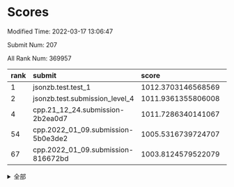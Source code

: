 # Scores

Modified Time: 2022-03-17 13:06:47

Submit Num: 207

All Rank Num: 369957

| rank |               submit               |       score        |       sigma        | pk_num |
| :--- | :--------------------------------- | :----------------- | :----------------- | :----- |
| 1    | jsonzb.test.test_1                 | 1012.3703146568569 | 0.786232241033395  | 7146   |
| 2    | jsonzb.test.submission_level_4     | 1011.9361355806008 | 0.7932833085946855 | 7149   |
| 4    | cpp.21_12_24.submission-2b2ea0d7   | 1011.7286340141067 | 0.805098807896935  | 7153   |
| 54   | cpp.2022_01_09.submission-5b0e3de2 | 1005.5316739724707 | 0.728352307491357  | 7151   |
| 67   | cpp.2022_01_09.submission-816672bd | 1003.8124579522079 | 0.71637284150848   | 7145   |


<details>
<summary>全部</summary>

| rank |                 submit                 |       score        |       sigma        | pk_num |
| :--- | :------------------------------------- | :----------------- | :----------------- | :----- |
| 1    | jsonzb.test.test_1                     | 1012.3703146568569 | 0.786232241033395  | 7146   |
| 2    | jsonzb.test.submission_level_4         | 1011.9361355806008 | 0.7932833085946855 | 7149   |
| 3    | gobigger.level_3.submission_level_3_2  | 1011.8111919746816 | 0.7755709183614057 | 7148   |
| 4    | cpp.21_12_24.submission-2b2ea0d7       | 1011.7286340141067 | 0.805098807896935  | 7153   |
| 5    | gobigger.level_3.submission_level_3_47 | 1011.5075209308577 | 0.7688949232026943 | 7151   |
| 6    | gobigger.level_3.submission_level_3_5  | 1011.4770834030345 | 0.7654629003552651 | 7151   |
| 7    | gobigger.level_3.submission_level_3_3  | 1011.2330016302748 | 0.801821661868409  | 7144   |
| 8    | gobigger.level_3.submission_level_3_6  | 1011.1559026419263 | 0.770871063729684  | 7146   |
| 9    | gobigger.level_3.submission_level_3_33 | 1011.1170907459426 | 0.7832386722604116 | 7152   |
| 10   | gobigger.level_3.submission_level_3_24 | 1011.0792059823253 | 0.7472082236264886 | 7150   |
| 11   | gobigger.level_3.submission_level_3_27 | 1011.0562814918201 | 0.7527586370788122 | 7145   |
| 12   | gobigger.level_3.submission_level_3_0  | 1010.950870071842  | 0.769029405398519  | 7145   |
| 13   | gobigger.level_3.submission_level_3_18 | 1010.922539621693  | 0.7754250909749233 | 7145   |
| 14   | gobigger.level_3.submission_level_3_34 | 1010.921790137518  | 0.7666285042498222 | 7151   |
| 15   | gobigger.level_3.submission_level_3_7  | 1010.7562361868133 | 0.7682240904023131 | 7145   |
| 16   | gobigger.level_3.submission_level_3_23 | 1010.7440949447438 | 0.7595370488037007 | 7150   |
| 17   | gobigger.level_3.submission_level_3_1  | 1010.6761787082801 | 0.7650767465452093 | 7148   |
| 18   | gobigger.level_3.submission_level_3_9  | 1010.6349021586428 | 0.7798370662392486 | 7149   |
| 19   | gobigger.level_3.submission_level_3_12 | 1010.634523636373  | 0.7690259587867252 | 7147   |
| 20   | gobigger.level_3.submission_level_3_43 | 1010.624883334796  | 0.7822579205128163 | 7146   |
| 21   | gobigger.level_3.submission_level_3_38 | 1010.5982957861208 | 0.7490508499962741 | 7152   |
| 22   | gobigger.level_3.submission_level_3_39 | 1010.5540493117259 | 0.7632482101888467 | 7155   |
| 23   | gobigger.level_3.submission_level_3_11 | 1010.5085064719792 | 0.7491882302887567 | 7149   |
| 24   | gobigger.level_3.submission_level_3_36 | 1010.4890193768115 | 0.7651225444659047 | 7148   |
| 25   | gobigger.level_3.submission_level_3_28 | 1010.4576251547062 | 0.7609463631518162 | 7149   |
| 26   | gobigger.level_3.submission_level_3_26 | 1010.373976550507  | 0.755699404561487  | 7150   |
| 27   | gobigger.level_3.submission_level_3_16 | 1010.3173680581658 | 0.7567631083934734 | 7150   |
| 28   | gobigger.level_3.submission_level_3_35 | 1010.2259056801033 | 0.7667199592014801 | 7148   |
| 29   | gobigger.level_3.submission_level_3_44 | 1010.1645129987505 | 0.76611671073137   | 7147   |
| 30   | gobigger.level_3.submission_level_3_45 | 1010.1303042853184 | 0.7594912584442206 | 7143   |
| 31   | gobigger.level_3.submission_level_3_20 | 1010.1118625364468 | 0.7443137652275845 | 7152   |
| 32   | gobigger.level_3.submission_level_3_17 | 1010.0234348524776 | 0.7524157782235125 | 7148   |
| 33   | gobigger.level_3.submission_level_3_49 | 1009.9233524934447 | 0.7292888660386473 | 7154   |
| 34   | gobigger.level_3.submission_level_3_25 | 1009.9109839729472 | 0.7512746293635094 | 7151   |
| 35   | gobigger.level_3.submission_level_3_37 | 1009.869865700393  | 0.7562943910298363 | 7147   |
| 36   | gobigger.level_3.submission_level_3_22 | 1009.8584993197762 | 0.7675309583833688 | 7146   |
| 37   | gobigger.level_3.submission_level_3_29 | 1009.829964924863  | 0.7427064282446982 | 7147   |
| 38   | gobigger.level_3.submission_level_3_31 | 1009.7946785796455 | 0.7454361858927837 | 7150   |
| 39   | gobigger.level_3.submission_level_3_30 | 1009.7759985852713 | 0.7613821799138251 | 7149   |
| 40   | gobigger.level_3.submission_level_3_46 | 1009.7329609567528 | 0.7591660155969255 | 7155   |
| 41   | gobigger.level_3.submission_level_3_42 | 1009.716435413092  | 0.7519473268785548 | 7145   |
| 42   | gobigger.level_3.submission_level_3_13 | 1009.6506585931672 | 0.7365791299911315 | 7150   |
| 43   | gobigger.level_3.submission_level_3_32 | 1009.5159443946143 | 0.7532501168336833 | 7144   |
| 44   | gobigger.level_3.submission_level_3_4  | 1009.492521756888  | 0.7665211430017517 | 7151   |
| 45   | gobigger.level_3.submission_level_3_10 | 1009.4115394804126 | 0.7594915082189972 | 7150   |
| 46   | gobigger.level_3.submission_level_3_19 | 1009.4077697241526 | 0.7476536041272622 | 7146   |
| 47   | gobigger.level_3.submission_level_3_8  | 1009.3932563065675 | 0.7609836423960892 | 7148   |
| 48   | gobigger.level_3.submission_level_3_40 | 1009.3876501491214 | 0.7413485922993623 | 7152   |
| 49   | gobigger.level_3.submission_level_3_15 | 1009.2263963545915 | 0.7536721482668048 | 7148   |
| 50   | gobigger.level_3.submission_level_3_41 | 1008.7804271590784 | 0.770689086500843  | 7147   |
| 51   | gobigger.level_3.submission_level_3_14 | 1008.7044158854525 | 0.749012049328424  | 7147   |
| 52   | gobigger.level_3.submission_level_3_48 | 1008.6458311000284 | 0.7549084789235868 | 7146   |
| 53   | gobigger.level_3.submission_level_3_21 | 1008.3913888744332 | 0.7545781316127211 | 7153   |
| 54   | cpp.2022_01_09.submission-5b0e3de2     | 1005.5316739724707 | 0.728352307491357  | 7151   |
| 55   | gobigger.level_1.submission_level_1_33 | 1005.2758574205226 | 0.7335428394739619 | 7147   |
| 56   | gobigger.level_1.submission_level_1_43 | 1004.873034443269  | 0.726187263548311  | 7148   |
| 57   | gobigger.level_1.submission_level_1_48 | 1004.4531033122909 | 0.7212528184251198 | 7150   |
| 58   | gobigger.level_1.submission_level_1_14 | 1004.2945038898534 | 0.7212574112334011 | 7149   |
| 59   | gobigger.level_1.submission_level_1_46 | 1004.2219068706831 | 0.7221496074343187 | 7155   |
| 60   | gobigger.level_1.submission_level_1_38 | 1004.1220884391432 | 0.7154569476335353 | 7145   |
| 61   | gobigger.level_1.submission_level_1_0  | 1004.0634888193661 | 0.7096389411783807 | 7150   |
| 62   | gobigger.level_1.submission_level_1_12 | 1004.0375380899086 | 0.7208269856039727 | 7147   |
| 63   | gobigger.level_1.submission_level_1_36 | 1004.0207621975676 | 0.7146271671597267 | 7154   |
| 64   | gobigger.level_1.submission_level_1_49 | 1003.8821341732079 | 0.7165406378124086 | 7147   |
| 65   | gobigger.level_1.submission_level_1_13 | 1003.8505921095236 | 0.7224895371209471 | 7151   |
| 66   | gobigger.level_1.submission_level_1_4  | 1003.8127704189368 | 0.7020089535989869 | 7149   |
| 67   | cpp.2022_01_09.submission-816672bd     | 1003.8124579522079 | 0.71637284150848   | 7145   |
| 68   | gobigger.level_1.submission_level_1_2  | 1003.7064488712333 | 0.720704343896057  | 7153   |
| 69   | gobigger.level_1.submission_level_1_20 | 1003.7056109401622 | 0.7081226854568036 | 7148   |
| 70   | gobigger.level_1.submission_level_1_40 | 1003.703209063827  | 0.7090002384690067 | 7148   |
| 71   | gobigger.level_1.submission_level_1_15 | 1003.6894730375617 | 0.7128172771910942 | 7154   |
| 72   | gobigger.level_1.submission_level_1_34 | 1003.6745713892557 | 0.7197044163418501 | 7151   |
| 73   | gobigger.level_1.submission_level_1_5  | 1003.5046705953444 | 0.7258617554035205 | 7153   |
| 74   | gobigger.level_1.submission_level_1_44 | 1003.488600698503  | 0.714045043962423  | 7148   |
| 75   | gobigger.level_1.submission_level_1_23 | 1003.4495857791406 | 0.7184348738825387 | 7142   |
| 76   | gobigger.level_1.submission_level_1_39 | 1003.4485193348298 | 0.7083596189971589 | 7150   |
| 77   | gobigger.level_1.submission_level_1_27 | 1003.2903425212672 | 0.717053248162739  | 7152   |
| 78   | gobigger.level_1.submission_level_1_26 | 1003.1759705406515 | 0.7091656835492908 | 7153   |
| 79   | gobigger.level_1.submission_level_1_42 | 1003.1409553654042 | 0.7147062204447073 | 7147   |
| 80   | gobigger.level_1.submission_level_1_24 | 1003.1297671682937 | 0.7082006129846397 | 7149   |
| 81   | gobigger.level_1.submission_level_1_9  | 1003.0156488968436 | 0.7191618363283641 | 7149   |
| 82   | gobigger.level_1.submission_level_1_29 | 1002.968549539714  | 0.7280904228708253 | 7146   |
| 83   | gobigger.level_1.submission_level_1_37 | 1002.8678739966094 | 0.7153367729149848 | 7153   |
| 84   | gobigger.level_1.submission_level_1_17 | 1002.8097918888277 | 0.7174600172460905 | 7148   |
| 85   | gobigger.level_1.submission_level_1_41 | 1002.808253570557  | 0.7181011489526217 | 7146   |
| 86   | gobigger.level_1.submission_level_1_21 | 1002.7887712641323 | 0.7063685173764569 | 7147   |
| 87   | gobigger.level_1.submission_level_1_18 | 1002.7794628010507 | 0.7144370926041227 | 7144   |
| 88   | gobigger.level_1.submission_level_1_16 | 1002.7751156835051 | 0.725647412691524  | 7153   |
| 89   | gobigger.level_1.submission_level_1_35 | 1002.6565396745078 | 0.7091916762134155 | 7148   |
| 90   | gobigger.level_1.submission_level_1_3  | 1002.6216630357259 | 0.7193524442170743 | 7143   |
| 91   | gobigger.level_1.submission_level_1_1  | 1002.5820383663628 | 0.7184122812403029 | 7150   |
| 92   | gobigger.level_1.submission_level_1_47 | 1002.5752492250135 | 0.7050593887758826 | 7148   |
| 93   | gobigger.level_1.submission_level_1_25 | 1002.5730968384728 | 0.7104156549404631 | 7146   |
| 94   | gobigger.level_1.submission_level_1_11 | 1002.5730015835537 | 0.721907212095932  | 7151   |
| 95   | gobigger.level_1.submission_level_1_7  | 1002.502905911853  | 0.7168457462340351 | 7149   |
| 96   | gobigger.level_1.submission_level_1_31 | 1002.4031521870756 | 0.7059012719760253 | 7145   |
| 97   | gobigger.level_1.submission_level_1_10 | 1002.401991309767  | 0.7134954852559956 | 7146   |
| 98   | gobigger.level_1.submission_level_1_6  | 1002.3072778008855 | 0.7180131572696149 | 7150   |
| 99   | gobigger.level_1.submission_level_1_22 | 1002.2725771285152 | 0.7228604907746158 | 7151   |
| 100  | gobigger.level_1.submission_level_1_45 | 1002.2331793235583 | 0.7244199167075136 | 7148   |
| 101  | gobigger.level_1.submission_level_1_28 | 1002.1402140465324 | 0.7010496128807969 | 7152   |
| 102  | gobigger.level_1.submission_level_1_8  | 1002.0760874166923 | 0.6966489146070478 | 7151   |
| 103  | gobigger.level_1.submission_level_1_19 | 1001.9464198062726 | 0.6993097462517731 | 7148   |
| 104  | gobigger.level_1.submission_level_1_32 | 1001.8683105471872 | 0.7067163226656812 | 7148   |
| 105  | gobigger.level_1.submission_level_1_30 | 1000.8630078850207 | 0.7057901692113685 | 7159   |
| 106  | gobigger.random.submission_random_49   | 997.3908154876337  | 0.704919230286256  | 7147   |
| 107  | gobigger.random.submission_random_17   | 997.3210839090966  | 0.7043340250366877 | 7150   |
| 108  | gobigger.random.submission_random_43   | 997.1870861231207  | 0.7154873260297556 | 7150   |
| 109  | gobigger.random.submission_random_10   | 997.0404167777529  | 0.6856603053706463 | 7150   |
| 110  | gobigger.random.submission_random_16   | 996.9806005674167  | 0.7041532279000815 | 7149   |
| 111  | gobigger.random.submission_random_40   | 996.7226189010439  | 0.7175521177765127 | 7143   |
| 112  | gobigger.random.submission_random_27   | 996.702206930025   | 0.7064501798971439 | 7147   |
| 113  | gobigger.random.submission_random_45   | 996.6499537949475  | 0.7131881098005485 | 7149   |
| 114  | gobigger.random.submission_random_4    | 996.6432442938027  | 0.7045329006656877 | 7148   |
| 115  | gobigger.random.submission_random_44   | 996.5598210842716  | 0.7083716996728787 | 7145   |
| 116  | gobigger.random.submission_random_22   | 996.5052929624994  | 0.6965553847371873 | 7151   |
| 117  | gobigger.random.submission_random_46   | 996.4719793507522  | 0.72274664223073   | 7151   |
| 118  | gobigger.random.submission_random_47   | 996.4426383691188  | 0.7098472115661135 | 7151   |
| 119  | gobigger.random.submission_random_24   | 996.3978592662903  | 0.7146951288802439 | 7150   |
| 120  | gobigger.random.submission_random_33   | 996.3816566891894  | 0.7138545363579306 | 7148   |
| 121  | gobigger.random.submission_random_48   | 996.356845177593   | 0.7180297656032555 | 7148   |
| 122  | gobigger.random.submission_random_29   | 996.2594965659619  | 0.70612209104983   | 7149   |
| 123  | gobigger.random.submission_random_25   | 996.2449251068198  | 0.7097130692073499 | 7152   |
| 124  | gobigger.random.submission_random_21   | 996.2408248376701  | 0.7007907289950701 | 7156   |
| 125  | gobigger.random.submission_random_3    | 996.2231075544579  | 0.7136550248249784 | 7150   |
| 126  | gobigger.random.submission_random_23   | 996.1961244680108  | 0.706971109736132  | 7149   |
| 127  | gobigger.random.submission_random_35   | 996.1958596875028  | 0.7229225400723146 | 7150   |
| 128  | gobigger.random.submission_random_39   | 996.1717490882232  | 0.6973849407321949 | 7145   |
| 129  | gobigger.random.submission_random_15   | 996.1637057304557  | 0.7022568518987695 | 7152   |
| 130  | gobigger.random.submission_random_28   | 996.1534283436151  | 0.7096789213439167 | 7152   |
| 131  | gobigger.random.submission_random_41   | 996.1090417957877  | 0.7104675306457576 | 7152   |
| 132  | gobigger.random.submission_random_36   | 996.057630378029   | 0.7115284436877574 | 7148   |
| 133  | gobigger.random.submission_random_0    | 995.981368797527   | 0.708302708065299  | 7147   |
| 134  | gobigger.random.submission_random_26   | 995.8999563455316  | 0.7229208812332057 | 7149   |
| 135  | gobigger.random.submission_random_37   | 995.8887006630155  | 0.7066541612957705 | 7145   |
| 136  | gobigger.random.submission_random_20   | 995.8869433055896  | 0.7053338935720844 | 7146   |
| 137  | gobigger.random.submission_random_19   | 995.8748954320289  | 0.7144272844131966 | 7152   |
| 138  | gobigger.random.submission_random_6    | 995.8699816754792  | 0.701414310974595  | 7152   |
| 139  | gobigger.random.submission_random_12   | 995.8334820614847  | 0.698890762020264  | 7143   |
| 140  | gobigger.random.submission_random_38   | 995.8310754750421  | 0.7156167845224704 | 7149   |
| 141  | gobigger.random.submission_random_1    | 995.8119464617553  | 0.7064536959563512 | 7145   |
| 142  | gobigger.random.submission_random_42   | 995.7239237291969  | 0.7125832072943974 | 7148   |
| 143  | gobigger.random.submission_random_32   | 995.6996033687888  | 0.7041502555643367 | 7149   |
| 144  | gobigger.random.submission_random_11   | 995.4819573911572  | 0.718465270648666  | 7148   |
| 145  | gobigger.random.submission_random_7    | 995.4295353442411  | 0.7248469294996616 | 7146   |
| 146  | gobigger.random.submission_random_14   | 995.4287576517586  | 0.7110798413236711 | 7151   |
| 147  | gobigger.random.submission_random_18   | 995.4060608816703  | 0.6931479048128595 | 7148   |
| 148  | gobigger.random.submission_random_2    | 995.3369608259497  | 0.706272659005123  | 7149   |
| 149  | gobigger.random.submission_random_31   | 995.1953315928939  | 0.724694120900472  | 7152   |
| 150  | gobigger.random.submission_random_30   | 995.1176829653823  | 0.719545200423264  | 7152   |
| 151  | gobigger.random.submission_random_8    | 994.9886048366603  | 0.7123928693851348 | 7149   |
| 152  | gobigger.random.submission_random_5    | 994.9497131316311  | 0.69998639969461   | 7150   |
| 153  | gobigger.random.submission_random_34   | 994.7787186797524  | 0.7059852323286286 | 7152   |
| 154  | gobigger.level_2.submission_level_2_12 | 994.7519122019876  | 0.7179566117752806 | 7144   |
| 155  | gobigger.random.submission_random_9    | 994.4946395317551  | 0.727776105765083  | 7145   |
| 156  | gobigger.random.submission_random_13   | 994.1092947522582  | 0.723657718867623  | 7150   |
| 157  | gobigger.level_2.submission_level_2_42 | 993.8489817062855  | 0.7323049896140132 | 7154   |
| 158  | gobigger.level_2.submission_level_2_27 | 993.6455475962179  | 0.7149703850822395 | 7150   |
| 159  | gobigger.level_2.submission_level_2_22 | 993.525300362591   | 0.7439706524497225 | 7145   |
| 160  | gobigger.level_2.submission_level_2_41 | 993.3563894058253  | 0.7417639213477227 | 7155   |
| 161  | gobigger.level_2.submission_level_2_14 | 993.3420464894232  | 0.7468033971199559 | 7151   |
| 162  | gobigger.level_2.submission_level_2_4  | 993.0870036060717  | 0.7341439730946956 | 7148   |
| 163  | gobigger.level_2.submission_level_2_15 | 992.9356588595934  | 0.7383329174584446 | 7150   |
| 164  | gobigger.level_2.submission_level_2_10 | 992.9142198683259  | 0.7322656469051434 | 7150   |
| 165  | gobigger.level_2.submission_level_2_11 | 992.7925923869911  | 0.7317424452437072 | 7149   |
| 166  | gobigger.level_2.submission_level_2_16 | 992.7861972950884  | 0.7532593680973056 | 7152   |
| 167  | gobigger.level_2.submission_level_2_32 | 992.7579621280594  | 0.7353403394388528 | 7150   |
| 168  | gobigger.level_2.submission_level_2_29 | 992.6197095892317  | 0.7471690496848484 | 7145   |
| 169  | gobigger.level_2.submission_level_2_18 | 992.474073380338   | 0.7385784931075673 | 7149   |
| 170  | gobigger.level_2.submission_level_2_23 | 992.4719712827828  | 0.7376304489423361 | 7154   |
| 171  | gobigger.level_2.submission_level_2_35 | 992.4643028695509  | 0.7398172868071059 | 7148   |
| 172  | gobigger.level_2.submission_level_2_9  | 992.4571651906189  | 0.7502929535911906 | 7144   |
| 173  | gobigger.level_2.submission_level_2_38 | 992.3644272825888  | 0.7387177482186096 | 7151   |
| 174  | gobigger.level_2.submission_level_2_49 | 992.335430286237   | 0.7243624473568631 | 7153   |
| 175  | gobigger.level_2.submission_level_2_21 | 992.3215335424402  | 0.7493169608663921 | 7151   |
| 176  | gobigger.level_2.submission_level_2_31 | 992.3184920142511  | 0.7608697970826246 | 7149   |
| 177  | gobigger.level_2.submission_level_2_30 | 992.1858528502153  | 0.7618684455336331 | 7150   |
| 178  | gobigger.level_2.submission_level_2_43 | 992.1711588472742  | 0.7459058647644228 | 7146   |
| 179  | gobigger.level_2.submission_level_2_3  | 992.0855600834474  | 0.7388900568034442 | 7151   |
| 180  | gobigger.level_2.submission_level_2_28 | 992.0495863238193  | 0.7424183174653513 | 7144   |
| 181  | gobigger.level_2.submission_level_2_40 | 992.0352270426931  | 0.7369040921158715 | 7148   |
| 182  | gobigger.level_2.submission_level_2_34 | 992.0229736674631  | 0.7446096394709775 | 7150   |
| 183  | gobigger.level_2.submission_level_2_37 | 991.9506649410154  | 0.7403297180927343 | 7147   |
| 184  | gobigger.level_2.submission_level_2_36 | 991.8975429596256  | 0.7553858220834323 | 7151   |
| 185  | gobigger.level_2.submission_level_2_20 | 991.8868293635952  | 0.7533113325993417 | 7145   |
| 186  | gobigger.level_2.submission_level_2_13 | 991.8433243798155  | 0.7365036558348695 | 7146   |
| 187  | gobigger.level_2.submission_level_2_17 | 991.8291753132108  | 0.7392569114067225 | 7148   |
| 188  | gobigger.level_2.submission_level_2_48 | 991.7993514651814  | 0.7436613169365955 | 7152   |
| 189  | gobigger.level_2.submission_level_2_45 | 991.7052844495457  | 0.7466778530743995 | 7151   |
| 190  | gobigger.level_2.submission_level_2_44 | 991.6856092983728  | 0.7474117866068597 | 7152   |
| 191  | gobigger.level_2.submission_level_2_8  | 991.5669082020743  | 0.7469991434072856 | 7151   |
| 192  | gobigger.level_2.submission_level_2_0  | 991.5329468105348  | 0.7532433785918213 | 7153   |
| 193  | gobigger.level_2.submission_level_2_47 | 991.5101318044208  | 0.7673913521330104 | 7146   |
| 194  | gobigger.level_2.submission_level_2_39 | 991.4241628354342  | 0.7655074909689321 | 7151   |
| 195  | gobigger.level_2.submission_level_2_33 | 991.4188488456713  | 0.7615212098824421 | 7153   |
| 196  | gobigger.level_2.submission_level_2_24 | 991.2311035687233  | 0.7617252091565228 | 7153   |
| 197  | gobigger.level_2.submission_level_2_25 | 991.1946586053754  | 0.7752334853183145 | 7144   |
| 198  | gobigger.level_2.submission_level_2_5  | 991.18310129411    | 0.7517915526056252 | 7145   |
| 199  | gobigger.level_2.submission_level_2_7  | 991.0751150264905  | 0.7734256467624026 | 7148   |
| 200  | gobigger.level_2.submission_level_2_19 | 991.0041783962847  | 0.7526291201296346 | 7152   |
| 201  | gobigger.level_2.submission_level_2_2  | 990.9614796144978  | 0.7364928441984872 | 7148   |
| 202  | gobigger.level_2.submission_level_2_6  | 990.9342757441291  | 0.770147273580874  | 7149   |
| 203  | gobigger.level_2.submission_level_2_1  | 990.6346427397851  | 0.7467291328706334 | 7148   |
| 204  | gobigger.level_2.submission_level_2_46 | 990.5894598493992  | 0.7847607771827134 | 7149   |
| 205  | gobigger.level_2.submission_level_2_26 | 990.2203501811478  | 0.7548036510996932 | 7147   |
| 206  | gobigger.none.submission_none_0        | 977.5249872880495  | 1.3137673565268686 | 7144   |
| 207  | gobigger.none.submission_none_1        | 972.8078872782476  | 1.7606667997171905 | 7145   |

</details>